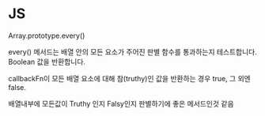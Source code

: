 # JS

Array.prototype.every()

every() 메서드는 배열 안의 모든 요소가 주어진 판별 함수를 통과하는지 테스트합니다. Boolean 값을 반환합니다.

callbackFn이 모든 배열 요소에 대해 참(truthy)인 값을 반환하는 경우 true, 그 외엔 false.

배열내부에 모든값이 Truthy 인지 Falsy인지 판별하기에 좋은 메서드인것 같음
